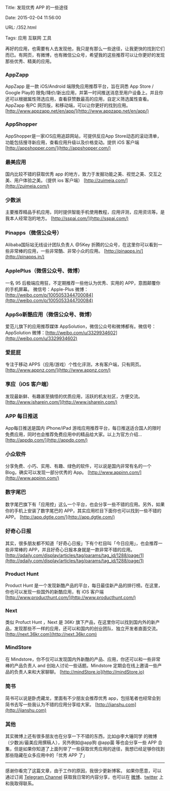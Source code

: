 Title: 发现优秀 APP 的一些途径

Date: 2015-02-04 11:56:00

URL: /352.html

Tags: 应用 互联网 工具

再好的应用，也需要有人去发现他，我只是有那么一些途径，让我更快的找到它们而已。有网页，有微博，也有微信公众号，希望我的这些推荐可以让你更好的发现那些优秀、精美的应用。

### AppZapp

AppZapp 是一款 iOS/Android 端限免应用推荐平台，旨在洞悉 App Store / Google Play的 限免/降价/新出应用，并第一时间推送消息至用户设备上。并且你还可以根据属性筛选应用，查看获赞数最高的应用，自定义筛选属性查看。AppZapp 有PC 网页版，和移动端，可以让你更好的找到应用。
[http://www.appzapp.net/en/app/](http://www.appzapp.net/en/app/)

### AppShopper

AppShopper是一家iOS应用追踪网站，可提供反应App Store动态的滚动清单，功能包括搜寻新应用，查看应用升级以及价格变动。提供 iOS 客户端
[http://appshopper.com/](http://appshopper.com/)

### 最美应用

国内比较不错的获取优秀 app 的地方，致力于发掘功能之美、视觉之美、交互之美、用户体验之美。（提供 ios 客户端）
[http://zuimeia.com/](http://zuimeia.com/)

### 少数派

主要推荐精品手机应用，同时提供智能手机使用教程，应用评测，应用资讯等。是我本人经常泡的地方。
[http://sspai.com/](http://sspai.com/)

### Pinapps（微信公众号）

Alibaba国际站无线设计团队负责人 @5Key 折腾的公众号，在这里你可以看到一些非常棒的应用，一些非常酷、非常小众的应用。
[http://pinapps.in/](http://pinapps.in/)

### ApplePlus（微信公众号、微博）

一名 95 后极端应用狂，不定期推荐一些他认为优秀、实用的 APP，意图颠覆你的手机屏幕。
微信号：Apple-Plus
微博：[http://weibo.com/p/1005053344700084](http://weibo.com/p/1005053344700084)

### AppSo新酷应用（微信公众号、微博）

爱范儿旗下的应用推荐媒体 AppSolution，微信公众号和微博都有。微信号：AppSolution
微博：[http://weibo.com/u/3329934602](http://weibo.com/u/3329934602)

### 爱屁屁

专注于移动 APPS（应用/游戏）个性化评测，木有客户端，只有网页。
[http://www.appnz.com/](http://www.appnz.com/)

### 享应（iOS 客户端）

发现最新鲜、有趣甚至搞怪的优质应用，活跃的机友社区，方便交流。
[http://www.isharein.com/](http://www.isharein.com/)

### APP 每日推送

App每日推送是国内 iPhone/iPad 游戏应用推荐平台，每日推送适合国人的限时免费应用，同时也会推荐免费应用中的精品给大家。以上为官方介绍...
[http://appdp.com/](http://appdp.com/)

### 小众软件

分享免费、小巧、实用、有趣、绿色的软件，可以说是国内非常有名的一个 Blog，确实可以发现一部分优秀的 App。
[http://www.appinn.com/](http://www.appinn.com/)

### 数字尾巴

数字尾巴旗下有「应用控」这么一个平台，也会分享一些不错的应用。另外，如果你的手机上安装了数字尾巴的 APP，其实应用栏目下面你也可以找到一些不错的APP。
[http://app.dgtle.com/](http://app.dgtle.com/)

### 好奇心日报

其实，很多朋友都不知道「好奇心日报」下有个栏目叫「今日应用」，也会推荐一些非常棒的 APP，并且好奇心日报本身就是一款非常不错的应用。
[http://qdaily.com/display/articles/tag/params/tag_id/1288/page/1](http://qdaily.com/display/articles/tag/params/tag_id/1288/page/1)

### Product Hunt

Product Hunt 是一个发现新酷产品的平台，每日最佳新产品的排行榜。在这里，你也可以发现一些国外的新酷应用，有 iOS 客户端
[http://www.producthunt.com/](http://www.producthunt.com/)

### Next

类似 Profuct Hunt ，Next 是 36Kr 旗下产品，在这里你可以找到国内外的新产品，发现那些不一样的应用，还可以和国内的创业团队、独立开发者直面交流。
[http://next.36kr.com](http://next.36kr.com)

### MindStore

在 Mindstore，你不仅可以发现国内外新酷的产品、应用，你还可以和一些非常棒的产品负责人 and 创始人讨论一些话题。Mindstore 定期会在线上邀请一些产品的负责人来和大家聊聊。
[http://mindStore.io](http://mindStore.io)

### 简书

简书可以说是卧虎藏龙，里面有不少朋友会推荐优秀 app，包括笔者也经常会到简书去写一些我认为不错的应用分享给大家。
[http://jianshu.com](http://jianshu.com)

### 其他

其实微博上还有很多朋友也在分享一下不错的东西，比如@李大锤同学 的微博（少数派/最美应用撰稿人），另外例如@app狗 @app菌 等也会分享一些 APP 合集，但是如果你知道了上面列举了一些获取优秀应用的途径，我想已经足够你找到那些隐藏在众多应用中的「优秀 APP 了」

---
感谢你看完了这篇文章，由于工作的原因，我很少更新博客。
如果你愿意，可以通过订阅 [Telegram Channel](https://t.me/ericectalk) 获取我日常的内容分享，也可以在 [微博](https://weibo.com/719951113)、[twitter](https://twitter.com/ericecchou) 上和我取得联系。
